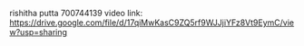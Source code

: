 rishitha putta
700744139
video link: https://drive.google.com/file/d/17qiMwKasC9ZQ5rf9WJJjiYFz8Vt9EymC/view?usp=sharing 
